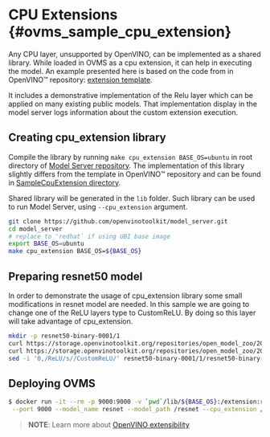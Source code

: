 # CPU Extensions {#ovms_sample_cpu_extension}

Any CPU layer, unsupported by OpenVINO, can be implemented as a shared library. While loaded in OVMS as a cpu extension, it can help in executing the model. An example presented here is based on the code from in OpenVINO™ repository: [extension template](https://github.com/openvinotoolkit/openvino/tree/master/src/core/template_extension/new).

It includes a demonstrative implementation of the Relu layer which can be applied on many existing
public models. That implementation display in the model server logs information about the 
custom extension execution.

## Creating cpu_extension library

Compile the library by running `make cpu_extension BASE_OS=ubuntu` in root directory of [Model Server repository](https://github.com/openvinotoolkit/model_server/tree/main). The implementation of this library slightly differs from the template in OpenVINO™ repository and can be found in [SampleCpuExtension directory](https://github.com/openvinotoolkit/model_server/tree/releases/2023/2/src/example/SampleCpuExtension).

Shared library will be generated in the `lib` folder. Such library can be used to run Model Server, using `--cpu_extension` argument.

```bash
git clone https://github.com/openvinotoolkit/model_server.git
cd model_server
# replace to 'redhat` if using UBI base image
export BASE_OS=ubuntu
make cpu_extension BASE_OS=${BASE_OS}
```

## Preparing resnet50 model

In order to demonstrate the usage of cpu_extension library some small modifications in resnet model are needed.
In this sample we are going to change one of the ReLU layers type to CustomReLU.
By doing so this layer will take advantage of cpu_extension.

```bash
mkdir -p resnet50-binary-0001/1
curl https://storage.openvinotoolkit.org/repositories/open_model_zoo/2022.1/models_bin/2/resnet50-binary-0001/FP32-INT1/resnet50-binary-0001.xml -o resnet50-binary-0001/1/resnet50-binary-0001.xml
curl https://storage.openvinotoolkit.org/repositories/open_model_zoo/2022.1/models_bin/2/resnet50-binary-0001/FP32-INT1/resnet50-binary-0001.bin -o resnet50-binary-0001/1/resnet50-binary-0001.bin
sed -i '0,/ReLU/s//CustomReLU/' resnet50-binary-0001/1/resnet50-binary-0001.xml
```

## Deploying OVMS

```bash
$ docker run -it --rm -p 9000:9000 -v `pwd`/lib/${BASE_OS}:/extension:ro -v `pwd`/resnet50-binary-0001:/resnet openvino/model_server \
 --port 9000 --model_name resnet --model_path /resnet --cpu_extension /extension/libcustom_relu_cpu_extension.so
```

> **NOTE**: Learn more about [OpenVINO extensibility](https://docs.openvino.ai/2023.2/openvino_docs_Extensibility_UG_Intro.html) 
